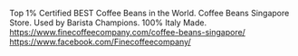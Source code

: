 Top 1% Certified BEST Coffee Beans in the World. Coffee Beans Singapore Store. Used by Barista Champions. 100% Italy Made. 
https://www.finecoffeecompany.com/coffee-beans-singapore/
https://www.facebook.com/Finecoffeecompany/
